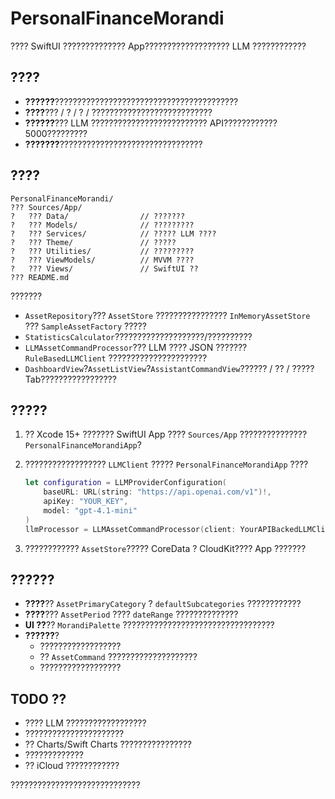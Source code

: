 # PersonalFinanceMorandi

???? SwiftUI ?????????????? App??????????????????? LLM ????????????

## ????

- **??????**?????????????????????????????????????????
- **????**??? / ? / ? / ???????????????????????????
- **??????**??? LLM ?????????????????????????? API???????????? 5000?????????
- **???????**????????????????????????????????

## ????

```
PersonalFinanceMorandi/
??? Sources/App/
?   ??? Data/                // ???????
?   ??? Models/              // ?????????
?   ??? Services/            // ????? LLM ????
?   ??? Theme/               // ?????
?   ??? Utilities/           // ?????????
?   ??? ViewModels/          // MVVM ????
?   ??? Views/               // SwiftUI ??
??? README.md
```

???????

- `AssetRepository`??? `AssetStore` ???????????????? `InMemoryAssetStore` ??? `SampleAssetFactory` ?????
- `StatisticsCalculator`????????????????????/??????????
- `LLMAssetCommandProcessor`??? LLM ???? JSON ??????? `RuleBasedLLMClient` ??????????????????????
- `DashboardView`?`AssetListView`?`AssistantCommandView`?????? / ?? / ????? Tab?????????????????

## ?????

1. ?? Xcode 15+ ??????? SwiftUI App ???? `Sources/App` ??????????????? `PersonalFinanceMorandiApp`?
2. ?????????????????? `LLMClient` ????? `PersonalFinanceMorandiApp` ????

   ```swift
   let configuration = LLMProviderConfiguration(
       baseURL: URL(string: "https://api.openai.com/v1")!,
       apiKey: "YOUR_KEY",
       model: "gpt-4.1-mini"
   )
   llmProcessor = LLMAssetCommandProcessor(client: YourAPIBackedLLMClient(configuration: configuration))
   ```

3. ???????????? `AssetStore`????? CoreData ? CloudKit???? App ???????

## ??????

- **????**?? `AssetPrimaryCategory` ? `defaultSubcategories` ????????????
- **????**??? `AssetPeriod` ???? `dateRange` ??????????????
- **UI ??**?? `MorandiPalette` ??????????????????????????????????
- **??????**?
  - ??????????????????
  - ?? `AssetCommand` ????????????????????
  - ??????????????????

## TODO ??

- ???? LLM ??????????????????
- ??????????????????????
- ?? Charts/Swift Charts ????????????????
- ?????????????
- ?? iCloud ???????????? 

?????????????????????????????
